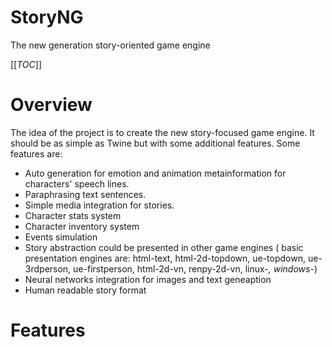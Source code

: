 # StoryNG
The new generation story-oriented game engine

[[_TOC_]]

# Overview


The idea of the project is to create the new story-focused game engine. It should be as simple as Twine but with some additional features. Some features are:

- Auto generation for emotion and animation metainformation for characters' speech lines.
- Paraphrasing text sentences.
- Simple media integration for stories. 
- Character stats system
- Character inventory system
- Events simulation
- Story abstraction could be presented in other game engines ( basic presentation engines are: html-text, html-2d-topdown, ue-topdown, ue-3rdperson, ue-firstperson, html-2d-vn, renpy-2d-vn, linux-*, windows-*)
- Neural networks integration for images and text geneaption
- Human readable story format


# Features
